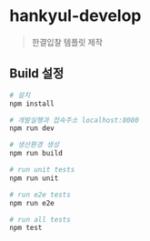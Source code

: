 # hankyul-develop

> 한결입찰 템플릿 제작

## Build 설정

``` bash
# 설치
npm install

# 개발실행과 접속주소 localhost:8080
npm run dev

# 생산환경 생성
npm run build

# run unit tests
npm run unit

# run e2e tests
npm run e2e

# run all tests
npm test
```
